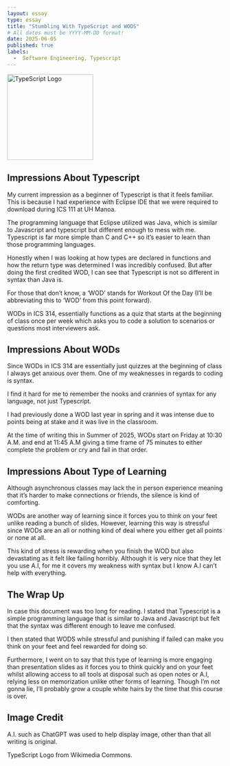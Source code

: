 ```yaml
---
layout: essay
type: essay
title: "Stumbling With TypeScript and WODS"
# All dates must be YYYY-MM-DD format!
date: 2025-06-05
published: true
labels:
  -  Software Engineering, Typescript
---
```


<img src="https://upload.wikimedia.org/wikipedia/commons/thumb/4/4c/Typescript_logo_2020.svg/1200px-Typescript_logo_2020.svg.png" alt="TypeScript Logo" width="200">


## Impressions About Typescript

My current impression as a beginner of Typescript is that it feels familiar. This is because I had experience with Eclipse IDE that we were required to download during ICS 111 at UH Manoa. 

The programming language that Eclipse utilized was Java, which is similar to Javascript and typescript but different enough to mess with me. Typescript is far more simple than C and C++ so it’s easier to learn than those programming languages. 

Honestly when I was looking at how types are declared in functions and how the return type was determined I was incredibly confused. But after doing the first credited WOD, I can see that Typescript is not so different in syntax than Java is. 

For those that don’t know, a ‘WOD’ stands for Workout Of the Day (I’ll be abbreviating this to ‘WOD’ from this point forward). 

WODs in ICS 314, essentially functions as a quiz that starts at the beginning of class once per week which asks you to code a solution to scenarios or questions most interviewers ask.  

## Impressions About WODs

Since WODs in ICS 314 are essentially just quizzes at the beginning of class I always get anxious over them. One of my weaknesses in regards to coding is syntax. 

I find it hard for me to remember the nooks and crannies of syntax for any language, not just Typescript.

I had previously done a WOD last year in spring and it was intense due to points being at stake and it was live in the classroom. 

At the time of writing this in Summer of 2025, WODs start on Friday at 10:30 A.M. and end at 11:45 A.M giving a time frame of 75 minutes to either complete the problem or cry and fail in that order. 

## Impressions About Type of Learning

Although asynchronous classes may lack the in person experience meaning that it’s harder to make connections or friends, the silence is kind of comforting. 

WODs are another way of learning since it forces you to think on your feet unlike reading a bunch of slides. However, learning this way is stressful since WODs are an all or nothing kind of deal where you either get all points or none at all. 

This kind of stress is rewarding when you finish the WOD but also devastating as it felt like failing horribly. Although it is very nice that they let you use A.I, for me it covers my weakness with syntax but I know A.I can’t help with everything.

## The Wrap Up

In case this document was too long for reading. I stated that Typescript is a simple programming language that is similar to Java and Javascript but felt that the syntax was different enough to leave me confused. 

I then stated that WODS while stressful and punishing if failed can make you think on your feet and feel rewarded for doing so. 

Furthermore, I went on to say that this type of learning is more engaging than presentation slides as it forces you to think quickly and on your feet whilst allowing access to all tools at disposal such as open notes or A.I, relying less on 
memorization unlike other forms of learning. Though I’m not gonna lie, I’ll probably grow a couple white hairs by the time that this course is over.

## Image Credit
A.I. such as ChatGPT was used to help display image, other than that all writing is original.

TypeScript Logo from Wikimedia Commons.
